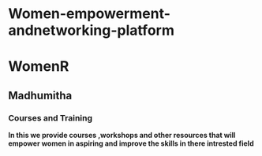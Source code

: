 # Women-empowerment-andnetworking-platform

# WomenR
## Madhumitha
### Courses and Training
<b>In this we provide courses ,workshops and other resources that will empower women in aspiring and improve the skills in there intrested field<b>
